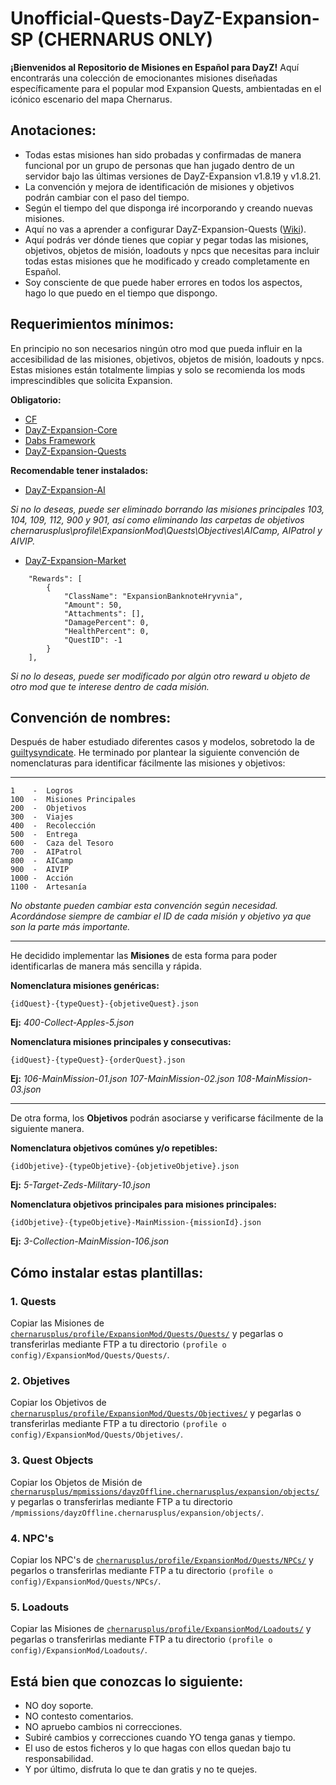 # Unofficial-Quests-DayZ-Expansion-SP (CHERNARUS ONLY)
**¡Bienvenidos al Repositorio de Misiones en Español para DayZ!** Aquí encontrarás una colección de emocionantes misiones diseñadas específicamente para el popular mod Expansion Quests, ambientadas en el icónico escenario del mapa Chernarus.

## Anotaciones:

- Todas estas misiones han sido probadas y confirmadas de manera funcional por un grupo de personas que han jugado dentro de un servidor bajo las últimas versiones de DayZ-Expansion v1.8.19 y v1.8.21.
- La convención y mejora de identificación de misiones y objetivos podrán cambiar con el paso del tiempo.
- Según el tiempo del que disponga iré incorporando y creando nuevas misiones.
- Aquí no vas a aprender a configurar DayZ-Expansion-Quests ([Wiki](https://github.com/salutesh/DayZ-Expansion-Scripts/wiki/%5BServer-Hosting%5D-Expansion-Quests)).
- Aquí podrás ver dónde tienes que copiar y pegar todas las misiones, objetivos, objetos de misión, loadouts y npcs que necesitas para incluir todas estas misiones que he modificado y creado completamente en Español.
- Soy consciente de que puede haber errores en todos los aspectos, hago lo que puedo en el tiempo que dispongo. 

## Requerimientos mínimos:

En principio no son necesarios ningún otro mod que pueda influir en la accesibilidad de las misiones, objetivos, objetos de misión, loadouts y npcs. Estas misiones están totalmente limpias y solo se recomienda los mods imprescindibles que solicita Expansion.

**Obligatorio:**

- [CF](https://steamcommunity.com/workshop/filedetails/?id=1559212036)
- [DayZ-Expansion-Core](https://steamcommunity.com/workshop/filedetails/?id=2291785308)
- [Dabs Framework](https://steamcommunity.com/workshop/filedetails/?id=2545327648)
- [DayZ-Expansion-Quests](https://steamcommunity.com/sharedfiles/filedetails/?id=2828486817&searchtext=DayZ-Expansion-Quests)

**Recomendable tener instalados:**

- [DayZ-Expansion-AI](https://steamcommunity.com/sharedfiles/filedetails/?id=2792982069&searchtext=DayZ-Expansion-AI)

_Si no lo deseas, puede ser eliminado borrando las misiones principales 103, 104, 109, 112, 900 y 901, así como eliminando las carpetas de objetivos chernarusplus\profile\ExpansionMod\Quests\Objectives\AICamp, AIPatrol y AIVIP._

- [DayZ-Expansion-Market](https://steamcommunity.com/sharedfiles/filedetails/?id=2572328470&searchtext=DayZ-Expansion-Market)
```
    "Rewards": [
        {
            "ClassName": "ExpansionBanknoteHryvnia",
            "Amount": 50,
            "Attachments": [],
            "DamagePercent": 0,
            "HealthPercent": 0,
            "QuestID": -1
        }
    ],
```
_Si no lo deseas, puede ser modificado por algún otro reward u objeto de otro mod que te interese dentro de cada misión._

## Convención de nombres:

Después de haber estudiado diferentes casos y modelos, sobretodo la de [guiltysyndicate](https://github.com/guiltysyndicate/Unofficial-Quests-For_DayZ-Expansion). He terminado por plantear la siguiente convención de nomenclaturas para identificar fácilmente las misiones y objetivos:

<hr/>

```
1    -  Logros
100  -  Misiones Principales
200  -  Objetivos
300  -  Viajes
400  -  Recolección
500  -  Entrega
600  -  Caza del Tesoro
700  -  AIPatrol
800  -  AICamp
900  -  AIVIP
1000 -  Acción
1100 -  Artesanía
```

_No obstante pueden cambiar esta convención según necesidad. Acordándose siempre de cambiar el ID de cada misión y objetivo ya que son la parte más importante._

<hr/>

He decidido implementar las **Misiones** de esta forma para poder identificarlas de manera más sencilla y rápida.

**Nomenclatura misiones genéricas:**
```
{idQuest}-{typeQuest}-{objetiveQuest}.json
```
**Ej:** _400-Collect-Apples-5.json_ 

**Nomenclatura misiones principales y consecutivas:**
```
{idQuest}-{typeQuest}-{orderQuest}.json
```
**Ej:** _106-MainMission-01.json 107-MainMission-02.json 108-MainMission-03.json_

<hr/>

De otra forma, los **Objetivos** podrán asociarse y verificarse fácilmente de la siguiente manera.

**Nomenclatura objetivos comúnes y/o repetibles:**
```
{idObjetive}-{typeObjetive}-{objetiveObjetive}.json
```
**Ej:** _5-Target-Zeds-Military-10.json_

**Nomenclatura objetivos principales para misiones principales:**
```
{idObjetive}-{typeObjetive}-MainMission-{missionId}.json
```
**Ej:** _3-Collection-MainMission-106.json_

## Cómo instalar estas plantillas:

### 1. Quests

Copiar las Misiones de <code>[chernarusplus/profile/ExpansionMod/Quests/Quests/](https://github.com/lavinytuttini/Unofficial-Quests-DayZ-Expansion-SP/tree/main/chernarusplus/profile/ExpansionMod/Quests/Quests)</code> y pegarlas o transferirlas mediante FTP a tu directorio <code>(profile o config)/ExpansionMod/Quests/Quests/</code>.

### 2. Objetives

Copiar los Objetivos de <code>[chernarusplus/profile/ExpansionMod/Quests/Objectives/](https://github.com/lavinytuttini/Unofficial-Quests-DayZ-Expansion-SP/tree/main/chernarusplus/profile/ExpansionMod/Quests/Objectives)</code> y pegarlas o transferirlas mediante FTP a tu directorio <code>(profile o config)/ExpansionMod/Quests/Objetives/</code>.

### 3. Quest Objects

Copiar los Objetos de Misión de <code>[chernarusplus/mpmissions/dayzOffline.chernarusplus/expansion/objects/](https://github.com/lavinytuttini/Unofficial-Quests-DayZ-Expansion-SP/tree/main/chernarusplus/mpmissions/dayzOffline.chernarusplus/expansion/objects)</code> y pegarlas o transferirlas mediante FTP a tu directorio <code>/mpmissions/dayzOffline.chernarusplus/expansion/objects/</code>.

### 4. NPC's

Copiar los NPC's de <code>[chernarusplus/profile/ExpansionMod/Quests/NPCs/](https://github.com/lavinytuttini/Unofficial-Quests-DayZ-Expansion-SP/tree/main/chernarusplus/profile/ExpansionMod/Quests/NPCs)</code> y pegarlos o transferirlas mediante FTP a tu directorio <code>(profile o config)/ExpansionMod/Quests/NPCs/</code>.

### 5. Loadouts

Copiar las Misiones de <code>[chernarusplus/profile/ExpansionMod/Loadouts/](https://github.com/lavinytuttini/Unofficial-Quests-DayZ-Expansion-SP/tree/main/chernarusplus/profile/ExpansionMod/Loadouts)</code> y pegarlas o transferirlas mediante FTP a tu directorio <code>(profile o config)/ExpansionMod/Loadouts/</code>.

## Está bien que conozcas lo siguiente:

- NO doy soporte.
- NO contesto comentarios.
- NO apruebo cambios ni correcciones.
- Subiré cambios y correcciones cuando YO tenga ganas y tiempo.
- El uso de estos ficheros y lo que hagas con ellos quedan bajo tu responsabilidad.
- Y por último, disfruta lo que te dan gratis y no te quejes.
